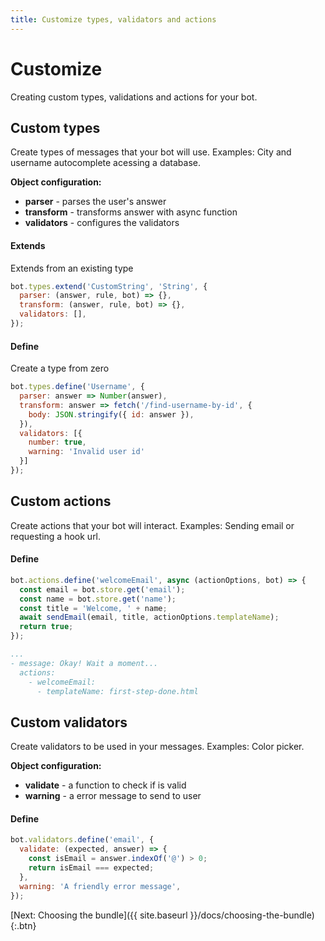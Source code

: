 ```yaml
---
title: Customize types, validators and actions
---
```


# Customize

Creating custom types, validations and actions for your bot.

## Custom types

Create types of messages that your bot will use. Examples: City and username autocomplete acessing a database.

**Object configuration:**

- **parser** - parses the user's answer
- **transform** - transforms answer with async function
- **validators** - configures the validators

#### Extends

Extends from an existing type

```javascript
bot.types.extend('CustomString', 'String', {
  parser: (answer, rule, bot) => {},
  transform: (answer, rule, bot) => {},
  validators: [],
});
```

#### Define

Create a type from zero

```javascript
bot.types.define('Username', {
  parser: answer => Number(answer),
  transform: answer => fetch('/find-username-by-id', {
    body: JSON.stringify({ id: answer }),
  }),
  validators: [{
    number: true,
    warning: 'Invalid user id'
  }]
});
```

## Custom actions

Create actions that your bot will interact. Examples: Sending email or requesting a hook url.

#### Define

```javascript
bot.actions.define('welcomeEmail', async (actionOptions, bot) => {
  const email = bot.store.get('email');
  const name = bot.store.get('name');
  const title = 'Welcome, ' + name;
  await sendEmail(email, title, actionOptions.templateName);
  return true;
});
```

```yaml
...
- message: Okay! Wait a moment...
  actions:
    - welcomeEmail:
      - templateName: first-step-done.html
```

## Custom validators

Create validators to be used in your messages. Examples: Color picker.

**Object configuration:**

- **validate** - a function to check if is valid
- **warning** - a error message to send to user

#### Define

```javascript
bot.validators.define('email', {
  validate: (expected, answer) => {
    const isEmail = answer.indexOf('@') > 0;
    return isEmail === expected;
  },
  warning: 'A friendly error message',
});
```

[Next: Choosing the bundle]({{ site.baseurl }}/docs/choosing-the-bundle){:.btn}
